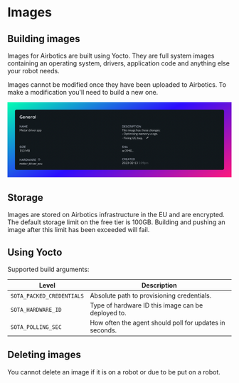 # Images

## Building images

Images for Airbotics are built using Yocto. They are full system images containing an operating system, drivers, application code and anything else your robot needs.

Images cannot be modified once they have been uploaded to Airbotics. To make a modification you'll need to build a new one.

![Image description.](../imgs//image-description.png)

<!-- OSTree
hardware
size
supported boards
storage - security, amount, stored in EU
description -->

## Storage

Images are stored on Airbotics infrastructure in the EU and are encrypted. The default storage limit on the free tier is 100GB. Building and pushing an image after this limit has been exceeded will fail.

## Using Yocto

Supported build arguments:

| Level                     | Description                                            |
| ------------------------- | ------------------------------------------------------ |
| `SOTA_PACKED_CREDENTIALS` | Absolute path to provisioning credentials. |
| `SOTA_HARDWARE_ID`        | Type of hardware ID this image can be deployed to. |
| `SOTA_POLLING_SEC`        | How often the agent should poll for updates in seconds. |




## Deleting images

You cannot delete an image if it is on a robot or due to be put on a robot.